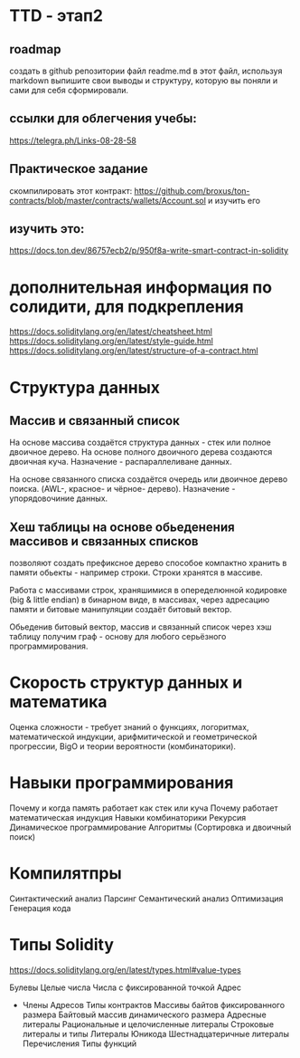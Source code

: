 # TTD - этап2

## roadmap
создать в github репозитории файл readme.md в этот файл, используя markdown выпишите свои выводы и структуру, которую вы поняли и сами для себя сформировали. 

## ссылки для облегчения учебы:
https://telegra.ph/Links-08-28-58

## Практическое задание
скомпилировать этот контракт: https://github.com/broxus/ton-contracts/blob/master/contracts/wallets/Account.sol и изучить его

 ## изучить это: 
 https://docs.ton.dev/86757ecb2/p/950f8a-write-smart-contract-in-solidity

# дополнительная информация по солидити, для подкрепления
https://docs.soliditylang.org/en/latest/cheatsheet.html
https://docs.soliditylang.org/en/latest/style-guide.html
https://docs.soliditylang.org/en/latest/structure-of-a-contract.html

# Структура данных

## Массив и связанный список

На основе массива создаётся структура данных - стек или полное двоичное дерево. На основе полного двоичного дерева создаются двоичная куча. Назначение - распараллеливане данных.

На основе связанного списка создаётся очередь  или двоичное дерево поиска. (AWL-, красное- и чёрное- дерево). Назначение - упорядовочиние данных.

## Хеш таблицы на основе обьеденения массивов и связанных списков

позволяют создать префиксное дерево способое компактно хранить в памяти обьекты - например строки. Строки хранятся в массиве. 

Работа с массивами строк, храняшимися в опеределюнной кодировке (big & little endian) в бинарном виде, в массивах, через адресацию памяти и битовые манипуляции создаёт битовый вектор.

Обьеденив битовый вектор, массив и связанный список через хэш таблицу получим граф - основу для любого серьёзного программирования.

# Скорость структур данных и математика

Оценка сложности - требует знаний о функциях, логоритмах, математической индукции, арифмитической и геометрической прогрессии, BigO и теории вероятности (комбинаторики).

# Навыки программирования

Почему и когда память работает как стек или куча
Почему работает математическая индукция
Навыки комбинаторики
Рекурсия
Динамическое программирование
Алгоритмы (Сортировка и двоичный поиск)

# Компилятпры 

Синтактический анализ
Парсинг
Семантический анализ
Оптимизация
Генерация кода

# Типы Solidity
https://docs.soliditylang.org/en/latest/types.html#value-types

Булевы
Целые числа
Числа с фиксированной точкой
Адрес
- Члены Адресов
Типы контрактов
Массивы байтов фиксированного размера
Байтовый массив динамического размера
Адресные литералы
Рациональные и целочисленные литералы
Строковые литералы и типы
Литералы Юникода
Шестнадцатеричные литералы
Перечисления
Типы функций




